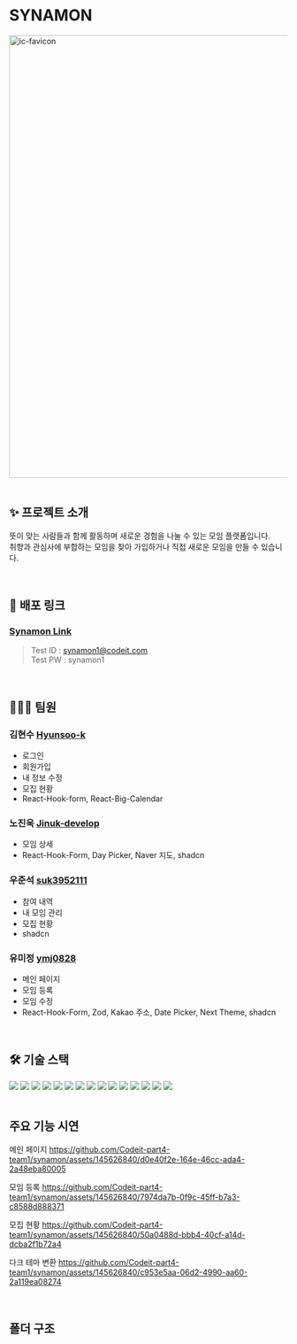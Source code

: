 # SYNAMON
<img width="800" alt="ic-favicon" src="https://github.com/Codeit-part4-team1/synamon/assets/96277798/bf55af1c-65c8-454a-8555-2969e1ab6026">

<br>
<br>

## ✨ 프로젝트 소개
뜻이 맞는 사람들과 함께 활동하며 새로운 경험을 나눌 수 있는 모임 플랫폼입니다.<br>
취향과 관심사에 부합하는 모임을 찾아 가입하거나 직접 새로운 모임을 만들 수 있습니다.

<br>

## 🔗 배포 링크
### [Synamon Link](https://synamon.vercel.app/)
> Test ID : synamon1@codeit.com<br>
> Test PW : synamon1

<br>

## :people_holding_hands: 팀원

### 김현수 [Hyunsoo-k](https://github.com/Hyunsoo-k)
- 로그인
- 회원가입
- 내 정보 수정
- 모집 현황
- React-Hook-form, React-Big-Calendar

### 노진욱 [Jinuk-develop](https://github.com/Jinuk-develop)
- 모임 상세
- React-Hook-Form, Day Picker, Naver 지도, shadcn

### 우준석 [suk3952111](https://github.com/suk3952111)
- 참여 내역
- 내 모임 관리
- 모집 현황
- shadcn

### 유미정 [ymj0828](https://github.com/ymj0828)
- 메인 페이지
- 모임 등록
- 모임 수정
- React-Hook-Form, Zod, Kakao 주소, Date Picker, Next Theme, shadcn

<br>

## 🛠️ 기술 스택
<div style="text-align: left;" "text-align: left;">
  <img src="https://img.shields.io/badge/next.js-000000?style=for-the-badge&logo=Next.js&logoColor=white">
  <img src="https://img.shields.io/badge/typescript-3178c6?style=for-the-badge&logo=Typescript&logoColor=white"/>
  <img src="https://img.shields.io/badge/eslint-4B32C3?style=for-the-badge&logo=eslint&logoColor=white">
  <img src="https://img.shields.io/badge/prettier-F7B93E?style=for-the-badge&logo=prettier&logoColor=white">
  <img src="https://img.shields.io/badge/tailwind CSS-06B6D4?style=for-the-badge&logo=Tailwind CSS&logoColor=white"/>
  <img src="https://img.shields.io/badge/reactquery-FF4154?style=for-the-badge&logo=reactquery&logoColor=white">
  <img src="https://img.shields.io/badge/axios-5A29E4?style=for-the-badge&logo=axios&logoColor=white">
  <img src="https://img.shields.io/badge/reacthookform-EC5990?style=for-the-badge&logo=reacthookform&logoColor=white">
  <img src="https://img.shields.io/badge/zod-3E67B1?style=for-the-badge&logo=Zod&logoColor=white">
  <img src="https://img.shields.io/badge/shadcn/ui-000000?style=for-the-badge&logo=shadcn/ui&logoColor=white">
  <img src="https://img.shields.io/badge/navermap-03C75A?style=for-the-badge&logo=Naver&logoColor=white">
  <img src="https://img.shields.io/badge/kakaopostcode-FFCD00?style=for-the-badge&logo=KakaoTalk&logoColor=white">
  <img src="https://img.shields.io/badge/datepicker-216BA5?style=for-the-badge&logo=&logoColor=white">
  <img src="https://img.shields.io/badge/Git-F05032?style=for-the-badge&logo=Git&logoColor=white">
  <img src="https://img.shields.io/badge/GitHub-181717?style=for-the-badge&logo=GitHub&logoColor=white">
</div>

<br>

##  주요 기능 시연

메인 페이지
https://github.com/Codeit-part4-team1/synamon/assets/145626840/d0e40f2e-164e-46cc-ada4-2a48eba80005

모임 등록
https://github.com/Codeit-part4-team1/synamon/assets/145626840/7974da7b-0f9c-45ff-b7a3-c8588d888371

모집 현황
https://github.com/Codeit-part4-team1/synamon/assets/145626840/50a0488d-bbb4-40cf-a14d-dcba2f1b72a4

다크 테마 변환
https://github.com/Codeit-part4-team1/synamon/assets/145626840/c953e5aa-06d2-4990-aa60-2a119ea08274

<br>

##  폴더 구조

